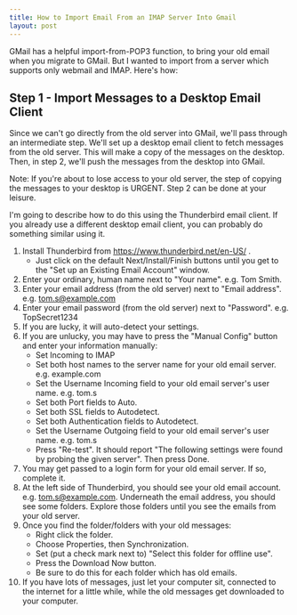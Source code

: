 ```yaml
---
title: How to Import Email From an IMAP Server Into Gmail
layout: post
---
```


GMail has a helpful import-from-POP3 function, to bring your old email when you migrate to GMail.  But I wanted to import from a server which supports only webmail and IMAP.  Here's how:

## Step 1 - Import Messages to a Desktop Email Client

Since we can't go directly from the old server into GMail, we'll pass through an intermediate step.  We'll set up a desktop email client to fetch messages from the old server.  This will make a copy of the messages on the desktop.  Then, in step 2, we'll push the messages from the desktop into GMail.

Note: If you're about to lose access to your old server, the step of copying the messages to your desktop is URGENT.  Step 2 can be done at your leisure.

I'm going to describe how to do this using the Thunderbird email client.  If you already use a different desktop email client, you can probably do something similar using it.

1. Install Thunderbird from https://www.thunderbird.net/en-US/ .  
    * Just click on the default Next/Install/Finish buttons until you get to the "Set up an Existing Email Account" window. 
2. Enter your ordinary, human name next to "Your name".  e.g. Tom Smith.
3. Enter your email address (from the old server) next to "Email address".  e.g. tom.s@example.com
4. Enter your email password (from the old server) next to "Password".  e.g. TopSecret1234
5. If you are lucky, it will auto-detect your settings.
6. If you are unlucky, you may have to press the "Manual Config" button and enter your information manually:
    * Set Incoming to IMAP
    * Set both host names to the server name for your old email server.  e.g. example.com
    * Set the Username Incoming field to your old email server's user name.  e.g. tom.s
    * Set both Port fields to Auto.
    * Set both SSL fields to Autodetect.
    * Set both Authentication fields to Autodetect.
    * Set the Username Outgoing field to your old email server's user name.  e.g. tom.s
    * Press "Re-test".  It should report "The following settings were found by probing the given server".  Then press Done.
7. You may get passed to a login form for your old email server.  If so, complete it.
8. At the left side of Thunderbird, you should see your old email account.  e.g. tom.s@example.com.  Underneath the email address, you should see some folders.  Explore those folders until you see the emails from your old server.
9. Once you find the folder/folders with your old messages:
    * Right click the folder.
    * Choose Properties, then Synchronization.
    * Set (put a check mark next to) "Select this folder for offline use".
    * Press the Download Now button.
    * Be sure to do this for each folder which has old emails.
10. If you have lots of messages, just let your computer sit, connected to the internet for a little while, while the old messages get downloaded to your computer.

